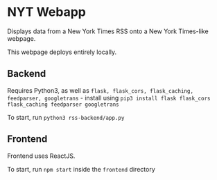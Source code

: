 # NYT Webapp

Displays data from a New York Times RSS onto a New York Times-like webpage.

This webpage deploys entirely locally.

## Backend

Requires Python3, as well as `flask, flask_cors, flask_caching, feedparser, googletrans` - install using `pip3 install flask flask_cors flask_caching feedparser googletrans`

To start, run `python3 rss-backend/app.py`

## Frontend

Frontend uses ReactJS.

To start, run `npm start` inside the `frontend` directory